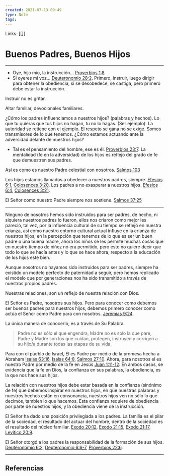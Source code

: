 ```yaml
---
created: 2021-07-13 09:49
type: Note
tags:
---
```


Links: [[]]

# Buenos Padres, Buenos Hijos
---
 
- Oye, hijo mío, la instrucción... [Proverbios 1:8](https://my.bible.com/es/bible/149/PRO.1.8).
- Si oyeres mi voz... [Deuteronomio 28:2](https://my.bible.com/es/bible/149/DEU.28.2).
Primero, instruir, luego dirigir para obtener la obediencia, si se desobedece, se castiga, pero primero debe estar la instrucción.

Instruir no es gritar.

Altar familiar, devocionales familiares.

¿Cómo los padres influenciamos a nuestros hijos? (palabras y hechos).
Lo que tu quieras que tus hijos no hagan, tu no lo hagas. (Ser ejemplo).
La autoridad se retiene con el ejemplo. El respeto se gana no se exige.
Somos transmisores de lo que tenemos.
¿Cómo estamos actuando ante la adversidad delante de nuestros hijos?

- Tal es el pensamiento del hombre, ese es él. [Proverbios 23:7](https://my.bible.com/es/bible/149/PRO.23.7).
La mentalidad (fe en la adversidad) de los hijos es reflejo del grado de fe que demuestren sus padres.

Así es como es nuestro Padre celestial con nosotros. [Salmos 103](https://my.bible.com/es/bible/149/PSA.103)

Los hijos estamos llamados a obedecer a nuestros padres, siempre. [Efesios 6:1](https://my.bible.com/es/bible/149/EPH.6.1), [Colosences 3:20](https://my.bible.com/es/bible/149/COL.3.20). Los padres a no exasperar a nuestros hijos. [Efesios 6:4](https://my.bible.com/es/bible/149/EPH.6.4), [Colosences 3:21](https://my.bible.com/es/bible/149/COL.3.21).

El Señor como nuestro Padre siempre nos sostiene. [Salmos 37:25](https://my.bible.com/es/bible/149/PSA.37.25)

---

Ninguno de nosotros hemos sido instruidos para ser padres, de hecho, ni siquiera nuestros padres lo fueron, ellos nos criaron como mejor les pareció, tal vez, por la influencia cultural de su tiempo se reflejó en nuestra crianza, así como nuestro entorno cultural actual influye en la crianza de nuestros hijos, en la percepción que tenemos de lo que es ser un buen padre o una buena madre, ahora los niños se les permite muchas cosas que en nuestro tiempo de niñez no era permitido, pero esto no quiere decir que todo lo que se hacía antes y lo que se hace ahora, respecto a la educación de los hijos esté bien.

Aunque nosotros no hayamos sido instruidos para ser padres, siempre ha existido un modelo perfecto de paternidad a seguir, pero hemos replicado el modelo que por generaciones nos ha sido transmitido a través de nuestros propios padres.

Nuestras relaciones, son un reflejo de nuestra relación con Dios.

El Señor es Padre, nosotros sus hijos. Pero para conocer como debemos ser buenos padres para nuestros hijos, debemos primero conocer como actúa el Señor como Padre para con nosotros. [Jeremías 9:24](https://my.bible.com/es/bible/149/JER.9.24).

La única manera de conocerlo, es a través de Su Palabra.

> Padre no es sólo el que engendra, Madre no es sólo la que pare, Padre y Madre son los que cuidan, protegen, instruyen y corrigen a su hijo/a durante todas las etapas de su vida.

Para con el pueblo de Israel, Él es Padre por medio de la promesa hecha a Abraham [Isaías 63:16](https://my.bible.com/es/bible/149/ISA.63.16), [Isaías 64:8](https://my.bible.com/es/bible/149/ISA.64.8), [Salmos 27:10](https://my.bible.com/es/bible/149/PSA.27.10). Ahora, para nosotros el es nuestro Padre por medio de la fe en Jesús [Juan 1:11-12](https://my.bible.com/es/bible/149/JHN.1.11-12). En ambos casos, se evidencia que la fe en Dios, la confianza en sus palabras, la obediencia, es la que nos hace sus hijos.

La relación con nuestros hijos debe estar basada en la confianza (sinónimo de fe) que debemos inspirar en nuestros hijos, en que nuestras palabras y nuestros hechos están en consonancia, nuestros hijos ven no sólo lo que decimos, tambien lo que hacemos. Esta confianza requiere de obediencia por parte de nuestros hijos, y la obediencia viene de la instrucción.

El Señor ha dado una posición privilegiada a los padres. La familia es el pilar de la sociedad, el resultado del actuar del hombre, dentro de la sociedad es el resultado del núcleo familiar. [Exodo 20:12](https://my.bible.com/es/bible/149/EXO.20.12), [Exodo 21:15](https://my.bible.com/es/bible/149/EXO.21.15), [Exodo 21:17](https://my.bible.com/es/bible/149/EXO.21.17), [Levítico 20:9](https://my.bible.com/es/bible/149/LEV.20.9).

El Señor otorgó a los padres la responsabilidad de la formación de sus hijos. [Deuteronomio 6:2](https://my.bible.com/es/bible/149/DEU.6.2), [Deuteronomio 6:6-7](https://my.bible.com/es/bible/149/DEU.6.6-7), [Proverbios 22:6](https://my.bible.com/es/bible/149/PRO.22.6).

---

## Referencias